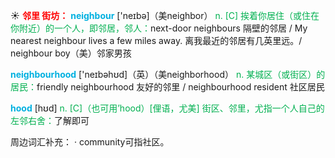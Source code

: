 ☀ <font color="red">**邻里 街坊：**</font>
<font color="sky blue">**neighbour**</font> ['neɪbə]（美neighbor）
<font color="#00b050">n. [C] 挨着你居住（或住在你附近）的一个人，即邻居，邻人：</font>next-door neighbours 隔壁的邻居 / My nearest neighbour lives a few miles away. 离我最近的邻居有几英里远。/ neighbour boy（美）邻家男孩

<font color="sky blue">**neighbourhood**</font> ['neɪbəhʊd]（英）（美neighborhood）
<font color="#00b050">n. 某城区（或街区）的居民：</font>friendly neighbourhood 友好的邻里 / neighbourhood resident 社区居民
           
<font color="sky blue">**hood**</font> [hʊd]
<font color="#00b050">n. [C]（也可用’hood）[俚语，尤美] 街区、邻里，尤指一个人自己的左邻右舍：</font>了解即可

周边词汇补充：
· community可指社区。